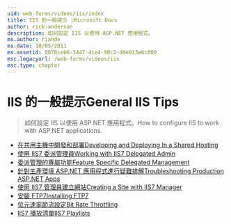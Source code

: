 ```yaml
---
uid: web-forms/videos/iis/index
title: IIS 的一般提示 |Microsoft Docs
author: rick-anderson
description: 如何設定 IIS 以使用 ASP.NET 應用程式。
ms.author: riande
ms.date: 10/05/2011
ms.assetid: 0078ceb6-3447-4ce4-90c2-d0e013ebc000
msc.legacyurl: /web-forms/videos/iis
msc.type: chapter
---
```

<a name="general-iis-tips"></a><span data-ttu-id="4f926-103">IIS 的一般提示</span><span class="sxs-lookup"><span data-stu-id="4f926-103">General IIS Tips</span></span>
====================
> <span data-ttu-id="4f926-104">如何設定 IIS 以使用 ASP.NET 應用程式。</span><span class="sxs-lookup"><span data-stu-id="4f926-104">How to configure IIS to work with ASP.NET applications.</span></span>


- [<span data-ttu-id="4f926-105">在共用主機中開發和部署</span><span class="sxs-lookup"><span data-stu-id="4f926-105">Developing and Deploying In a Shared Hosting</span></span>](developing-and-deploying-in-a-shared-hosting.md)
- [<span data-ttu-id="4f926-106">使用 IIS7 委派管理員</span><span class="sxs-lookup"><span data-stu-id="4f926-106">Working with IIS7 Delegated Admin</span></span>](working-with-iis7-deligated-admin.md)
- [<span data-ttu-id="4f926-107">委派管理的專屬功能</span><span class="sxs-lookup"><span data-stu-id="4f926-107">Feature Specific Delegated Management</span></span>](feature-specific-delegated-management.md)
- [<span data-ttu-id="4f926-108">針對生產環境 ASP.NET 應用程式進行疑難排解</span><span class="sxs-lookup"><span data-stu-id="4f926-108">Troubleshooting Production ASP.NET Apps</span></span>](troubleshooting-production-aspnet-apps.md)
- [<span data-ttu-id="4f926-109">使用 IIS7 管理員建立網站</span><span class="sxs-lookup"><span data-stu-id="4f926-109">Creating a Site with IIS7 Manager</span></span>](creating-a-site-with-iis7-manager.md)
- [<span data-ttu-id="4f926-110">安裝 FTP7</span><span class="sxs-lookup"><span data-stu-id="4f926-110">Installing FTP7</span></span>](installing-ftp7.md)
- [<span data-ttu-id="4f926-111">位元速率節流設定</span><span class="sxs-lookup"><span data-stu-id="4f926-111">Bit Rate Throttling</span></span>](bit-rate-throttling.md)
- [<span data-ttu-id="4f926-112">IIS7 播放清單</span><span class="sxs-lookup"><span data-stu-id="4f926-112">IIS7 Playlists</span></span>](iis7-playlists.md)
